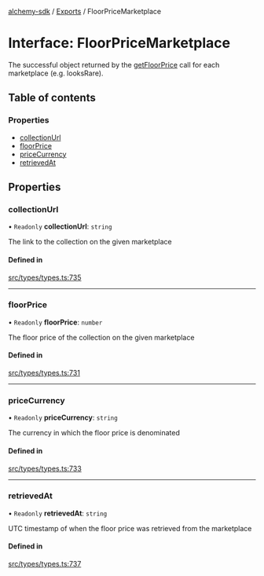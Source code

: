 [alchemy-sdk](../README.md) / [Exports](../modules.md) / FloorPriceMarketplace

# Interface: FloorPriceMarketplace

The successful object returned by the [getFloorPrice](../classes/NftNamespace.md#getfloorprice) call for each
marketplace (e.g. looksRare).

## Table of contents

### Properties

- [collectionUrl](FloorPriceMarketplace.md#collectionurl)
- [floorPrice](FloorPriceMarketplace.md#floorprice)
- [priceCurrency](FloorPriceMarketplace.md#pricecurrency)
- [retrievedAt](FloorPriceMarketplace.md#retrievedat)

## Properties

### collectionUrl

• `Readonly` **collectionUrl**: `string`

The link to the collection on the given marketplace

#### Defined in

[src/types/types.ts:735](https://github.com/alchemyplatform/alchemy-sdk-js/blob/3091a11/src/types/types.ts#L735)

___

### floorPrice

• `Readonly` **floorPrice**: `number`

The floor price of the collection on the given marketplace

#### Defined in

[src/types/types.ts:731](https://github.com/alchemyplatform/alchemy-sdk-js/blob/3091a11/src/types/types.ts#L731)

___

### priceCurrency

• `Readonly` **priceCurrency**: `string`

The currency in which the floor price is denominated

#### Defined in

[src/types/types.ts:733](https://github.com/alchemyplatform/alchemy-sdk-js/blob/3091a11/src/types/types.ts#L733)

___

### retrievedAt

• `Readonly` **retrievedAt**: `string`

UTC timestamp of when the floor price was retrieved from the marketplace

#### Defined in

[src/types/types.ts:737](https://github.com/alchemyplatform/alchemy-sdk-js/blob/3091a11/src/types/types.ts#L737)
